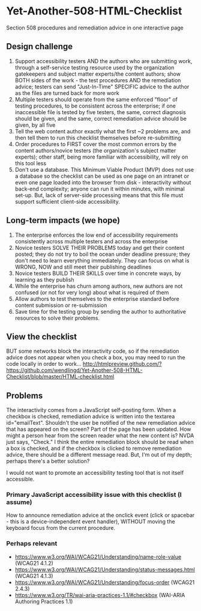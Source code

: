 # Yet-Another-508-HTML-Checklist
Section 508 procedures and remediation advice in one interactive page

## Design challenge ##

1. Support accessibility testers AND the authors who are submitting work, through a self-service testing resource used by the organization gatekeepers and subject matter experts/the content authors; show BOTH sides of the work - the test procedures AND the remediation advice; testers can send "Just-In-Time" SPECIFIC advice to the author as the files are turned back for more work
2. Multiple testers should operate from the same enforced "floor" of testing procedures, to be consistent across the enterprise; if one inaccessible file is tested by five testers, the same, correct diagnosis should be given, and the same, correct remediation advice should be given, by all five
3. Tell the web content author exactly what the first ~2 problems are, and then tell them to run this checklist themselves before re-submitting
4. Order procedures to FIRST cover the most common errors by the content authors/novice testers (the organization's subject matter experts); other staff, being more familiar with accessibility, will rely on this tool less
5. Don't use a database. This Minimum Viable Product (MVP) does not use a database so the checklist can be used as one page on an intranet or even one page loaded into the browser from disk - interactivity without back-end complexity; anyone can run it within minutes, with minimal set-up. But, lack of server-side processing means that this file must support sufficient client-side accessibility.

## Long-term impacts (we hope) ##
1. The enterprise enforces the low end of accessibility requirements consistently across multiple testers and across the enterprise
2. Novice testers SOLVE THEIR PROBLEMS today and get their content posted; they do not try to boil the ocean under deadline pressure; they don't need to learn everything immediately. They can focus on what is WRONG, NOW and still meet their publishing deadlines
3. Novice testers BUILD THEIR SKILLS over time in concrete ways, by learning as they publish
4. While the enterprise has churn among authors, new authors are not confused (or not for very long) about what is required of them
5. Allow authors to test themselves to the enterprise standard before content submission or re-submission
6. Save time for the testing group by sending the author to authoritative resources to solve their problems.

## View the checklist ##

BUT some networks block the interactivity code, so if the remediation advice does not appear when you check a box, you may need to run the code locally in order to work...
http://htmlpreview.github.com/?https://github.com/wendlingd/Yet-Another-508-HTML-Checklist/blob/master/HTML-checklist.html

## Problems ##

The interactivity comes from a JavaScript self-posting form. When a checkbox is checked, remediation advice is written into the textarea id="emailText". Shouldn't the user be notified of the new remediation advice that has appeared on the screen? Part of the page has been updated. How might a person hear from the screen reader what the new content is? NVDA just says, "Check." I think the entire remediation block should be read when a box is checked, and if the checkbox is clicked to remove remediation advice, there should be a different message read. But, I'm out of my depth; perhaps there's a better solution?

I would not want to promote an accessibility testing tool that is not itself accessible.

### Primary JavaScript accessibility issue with this checklist (I assume) ##

How to announce remediation advice at the onclick event (click or spacebar - this is a device-independent event handler), WITHOUT moving the keyboard focus from the current procedure.

### Perhaps relevant ###

- https://www.w3.org/WAI/WCAG21/Understanding/name-role-value (WCAG21 4.1.2)
- https://www.w3.org/WAI/WCAG21/Understanding/status-messages.html (WCAG21 4.1.3)
- https://www.w3.org/WAI/WCAG21/Understanding/focus-order (WCAG21 2.4.3)
- https://www.w3.org/TR/wai-aria-practices-1.1/#checkbox (WAI-ARIA Authoring Practices 1.1)

